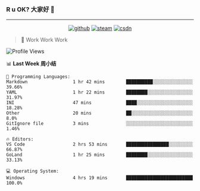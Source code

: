 ### R u OK? 大家好 👋

___

<p align="center">
  <a href="https://bigkjp97.github.io/"><img src="https://img.shields.io/badge/-GitPage-lightgrey" alt="github"></a>
  <a href="https://steamcommunity.com/id/bigkjp/"><img src="https://img.shields.io/badge/-Steam-black" alt="steam"></a>
  <a href="https://blog.csdn.net/qq_38986088"><img src="https://img.shields.io/badge/CSDN-cf000e" alt="csdn"></a>
</p>

> 🧟 Work Work Work

<!--START_SECTION:kjp readme-->
![Profile Views](http://img.shields.io/badge/Mi%20Amigos%E2%99%82%EF%B8%8F-2-ff69b4)

📊 **Last Week 周小结** 

```text
💬 Programming Languages: 
Markdown                 1 hr 42 mins        ██████████░░░░░░░░░░░░░░░   39.66% 
YAML                     1 hr 22 mins        ████████░░░░░░░░░░░░░░░░░   31.97% 
INI                      47 mins             ████░░░░░░░░░░░░░░░░░░░░░   18.28% 
Other                    20 mins             ██░░░░░░░░░░░░░░░░░░░░░░░   8.0% 
GitIgnore file           3 mins              ░░░░░░░░░░░░░░░░░░░░░░░░░   1.46%

🔥 Editors: 
VS Code                  2 hrs 53 mins       ████████████████░░░░░░░░░   66.87% 
GoLand                   1 hr 25 mins        ████████░░░░░░░░░░░░░░░░░   33.13%

💻 Operating System: 
Windows                  4 hrs 19 mins       █████████████████████████   100.0%

```


<!--END_SECTION:kjp readme-->

<!--
**bigkjp97/bigkjp97** is a ✨ _special_ ✨ repository because its `README.md` (this file) appears on your GitHub profile.

Here are some ideas to get you started:

- 🔭 I’m currently working on ...
- 🌱 I’m currently learning ...
- 👯 I’m looking to collaborate on ...
- 🤔 I’m looking for help with ...
- 💬 Ask me about ...
- 📫 How to reach me: ...
- 😄 Pronouns: ...
- ⚡ Fun fact: ... -->
